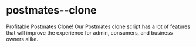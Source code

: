 # postmates--clone
Profitable Postmates Clone! Our Postmates clone script has a lot of features that will improve the experience for admin, consumers, and business owners alike.
